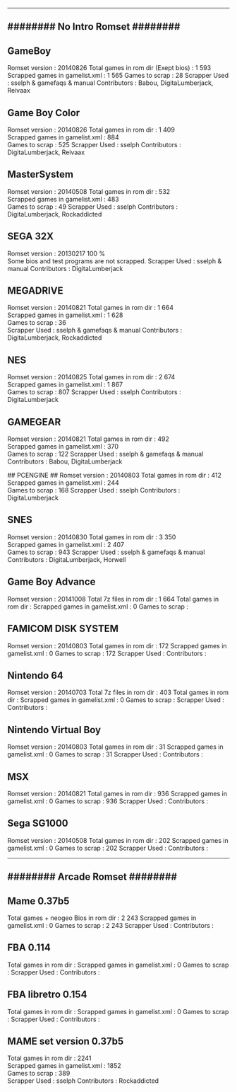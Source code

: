 ﻿-------------------------------
######## No Intro Romset ########
-------------------------------

## GameBoy ##
Romset version : 20140826
Total games in rom dir (Exept bios) : 1 593
Scrapped games in gamelist.xml : 1 565
Games to scrap : 28
Scrapper Used : sselph & gamefaqs & manual
Contributors : Babou, DigitaLumberjack, Reivaax

## Game Boy Color ##
Romset version : 20140826
Total games in rom dir : 1 409  
Scrapped games in gamelist.xml : 884  
Games to scrap : 525
Scrapper Used : sselph
Contributors : DigitaLumberjack, Reivaax

## MasterSystem ##
Romset version : 20140508
Total games in rom dir : 532  
Scrapped games in gamelist.xml : 483  
Games to scrap : 49
Scrapper Used : sselph
Contributors : DigitaLumberjack, Rockaddicted

## SEGA 32X ##
Romset version : 20130217
100 %  
Some bios and test programs are not scrapped.
Scrapper Used : sselph & manual
Contributors : DigitaLumberjack

## MEGADRIVE ##
Romset version : 20140821
Total games in rom dir : 1 664   
Scrapped games in gamelist.xml : 1 628   
Games to scrap : 36   
Scrapper Used : sselph & gamefaqs & manual
Contributors : DigitaLumberjack, Rockaddicted

## NES ##
Romset version : 20140825
Total games in rom dir : 2 674  
Scrapped games in gamelist.xml : 1 867  
Games to scrap : 807
Scrapper Used : sselph
Contributors : DigitaLumberjack

## GAMEGEAR ##
Romset version : 20140821
Total games in rom dir : 492  
Scrapped games in gamelist.xml : 370  
Games to scrap : 122
Scrapper Used : sselph & gamefaqs & manual
Contributors : Babou, DigitaLumberjack

## PCENGINE ##
Romset version : 20140803
Total games in rom dir : 412   
Scrapped games in gamelist.xml : 244  
Games to scrap : 168
Scrapper Used : sselph
Contributors : DigitaLumberjack

## SNES ##
Romset version : 20140830
Total games in rom dir : 3 350  
Scrapped games in gamelist.xml : 2 407  
Games to scrap : 943
Scrapper Used : sselph & gamefaqs & manual
Contributors : DigitaLumberjack, Horwell

## Game Boy Advance ##
Romset version : 20141008
Total 7z files in rom dir : 1 664
Total games in rom dir :
Scrapped games in gamelist.xml : 0
Games to scrap :

## FAMICOM DISK SYSTEM ##
Romset version : 20140803
Total games in rom dir : 172
Scrapped games in gamelist.xml : 0
Games to scrap : 172
Scrapper Used :
Contributors :

## Nintendo 64 ##
Romset version : 20140703
Total 7z files in rom dir : 403
Total games in rom dir :
Scrapped games in gamelist.xml : 0
Games to scrap :
Scrapper Used :
Contributors :

## Nintendo Virtual Boy ##
Romset version : 20140803
Total games in rom dir : 31
Scrapped games in gamelist.xml : 0
Games to scrap : 31
Scrapper Used :
Contributors :

## MSX ##
Romset version : 20140821
Total games in rom dir : 936
Scrapped games in gamelist.xml : 0
Games to scrap : 936
Scrapper Used :
Contributors :

## Sega SG1000 ##
Romset version : 20140508
Total games in rom dir : 202
Scrapped games in gamelist.xml : 0
Games to scrap : 202
Scrapper Used :
Contributors :


-------------------------------
######## Arcade Romset ########
-------------------------------

## Mame 0.37b5 ##
Total games + neogeo Bios in rom dir : 2 243
Scrapped games in gamelist.xml : 0
Games to scrap : 2 243
Scrapper Used :
Contributors :

## FBA 0.114 ##
Total games in rom dir :
Scrapped games in gamelist.xml : 0
Games to scrap :
Scrapper Used :
Contributors :

## FBA libretro 0.154 ##
Total games in rom dir :
Scrapped games in gamelist.xml : 0
Games to scrap :
Scrapper Used :
Contributors :

## MAME set version 0.37b5 ##
Total games in rom dir : 2241  
Scrapped games in gamelist.xml : 1852  
Games to scrap : 389  
Scrapper Used : sselph
Contributors : Rockaddicted
